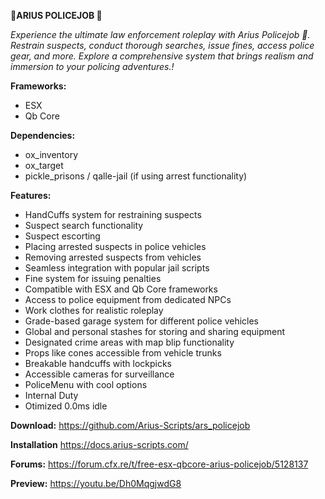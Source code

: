 **👮ARIUS POLICEJOB 👮**

_Experience the ultimate law enforcement roleplay with Arius Policejob 👮. Restrain suspects, conduct thorough searches, issue fines, access police gear, and more. Explore a comprehensive system that brings realism and immersion to your policing adventures.!_

**Frameworks:**

-   ESX
-   Qb Core

**Dependencies:**

-   ox_inventory
-   ox_target
-   pickle_prisons / qalle-jail (if using arrest functionality)

**Features:**

-   HandCuffs system for restraining suspects
-   Suspect search functionality
-   Suspect escorting
-   Placing arrested suspects in police vehicles
-   Removing arrested suspects from vehicles
-   Seamless integration with popular jail scripts
-   Fine system for issuing penalties
-   Compatible with ESX and Qb Core frameworks
-   Access to police equipment from dedicated NPCs
-   Work clothes for realistic roleplay
-   Grade-based garage system for different police vehicles
-   Global and personal stashes for storing and sharing equipment
-   Designated crime areas with map blip functionality
-   Props like cones accessible from vehicle trunks
-   Breakable handcuffs with lockpicks
-   Accessible cameras for surveillance
-   PoliceMenu with cool options
-   Internal Duty
-   Otimized 0.0ms idle

**Download:**
https://github.com/Arius-Scripts/ars_policejob

**Installation**
https://docs.arius-scripts.com/

**Forums:**
https://forum.cfx.re/t/free-esx-qbcore-arius-policejob/5128137

**Preview:**
https://youtu.be/Dh0MqgjwdG8
